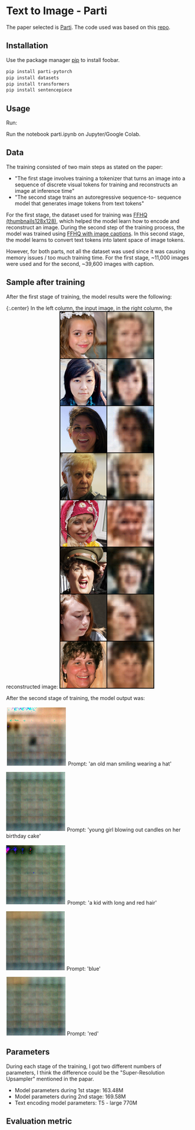 # Text to Image - Parti

The paper selected is [Parti](https://arxiv.org/pdf/2206.10789v1.pdf). The code used was based on this [repo](https://github.com/lucidrains/parti-pytorch).

## Installation

Use the package manager [pip](https://pip.pypa.io/en/stable/) to install foobar.

```bash
pip install parti-pytorch
pip install datasets
pip install transformers
pip install sentencepiece
```

## Usage
Run:

Run the notebook parti.ipynb on Jupyter/Google Colab.

## Data

The training consisted of two main steps as stated on the paper:
- "The first stage
involves training a tokenizer that turns an image into a sequence of discrete visual tokens for training
and reconstructs an image at inference time"
- "The second stage trains an autoregressive sequence-to-
sequence model that generates image tokens from text tokens"

For the first stage, the dataset used for training was [FFHQ (thumbnails128x128)](https://github.com/NVlabs/ffhq-dataset), which helped the model learn how to encode and reconstruct an image. During the second step of the training process, the model was trained using [FFHQ with image captions](cr7Por/ffhq_controlnet_5_2_23). In this second stage, the model learns to convert text tokens into latent space of image tokens.

However, for both parts, not all the dataset was used since it was causing memory issues / too much training time. For the first stage, ~11,000 images were used and for the second, ~39,600 images with caption.

## Sample after training
After the first stage of training, the model results were the following:

{:.center}
In the left column, the input image, in the right column, the reconstructed image:
![In the left column, the input image, in the right column, the reconstructed image](images/1250.png#center)

After the second stage of training, the model output was:

![Prompt: 'an old man smiling wearing a hat'](images/0.PNG)
Prompt: 'an old man smiling wearing a hat'

![Prompt: 'young girl blowing out candles on her birthday cake'](images/1.PNG)
Prompt: 'young girl blowing out candles on her birthday cake'

![Prompt: 'a kid with long and red hair'](images/2.PNG)
Prompt: 'a kid with long and red hair'

![Prompt: 'blue'](images/3.PNG)
Prompt: 'blue'

![Prompt: 'red'](images/4.PNG)
Prompt: 'red'

## Parameters
During each stage of the training, I got two different numbers of parameters, I think the difference could be the "Super-Resolution Upsampler" mentioned in the papar.
- Model parameters during 1st stage: 163.48M
- Model parameters during 2nd stage: 169.58M
- Text encoding model parameters: T5 - large 770M

## Evaluation metric

